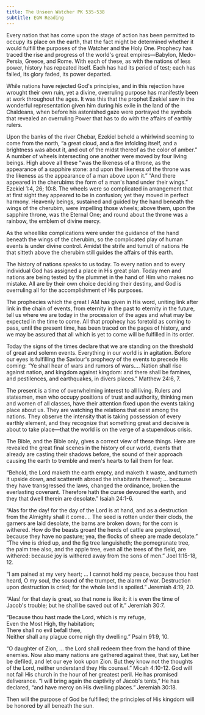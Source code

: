 ```yaml
---
title: The Unseen Watcher PK 535-538
subtitle: EGW Reading
---
```


Every nation that has come upon the stage of action has been permitted to occupy its place on the earth, that the fact might be determined whether it would fulfill the purposes of the Watcher and the Holy One. Prophecy has traced the rise and progress of the world's great empires—Babylon, Medo-Persia, Greece, and Rome. With each of these, as with the nations of less power, history has repeated itself. Each has had its period of test; each has failed, its glory faded, its power departed.

While nations have rejected God's principles, and in this rejection have wrought their own ruin, yet a divine, overruling purpose has manifestly been at work throughout the ages. It was this that the prophet Ezekiel saw in the wonderful representation given him during his exile in the land of the Chaldeans, when before his astonished gaze were portrayed the symbols that revealed an overruling Power that has to do with the affairs of earthly rulers.

Upon the banks of the river Chebar, Ezekiel beheld a whirlwind seeming to come from the north, “a great cloud, and a fire infolding itself, and a brightness was about it, and out of the midst thereof as the color of amber.” A number of wheels intersecting one another were moved by four living beings. High above all these “was the likeness of a throne, as the appearance of a sapphire stone: and upon the likeness of the throne was the likeness as the appearance of a man above upon it.” “And there appeared in the cherubims the form of a man's hand under their wings.” Ezekiel 1:4, 26; 10:8. The wheels were so complicated in arrangement that at first sight they appeared to be in confusion; yet they moved in perfect harmony. Heavenly beings, sustained and guided by the hand beneath the wings of the cherubim, were impelling those wheels; above them, upon the sapphire throne, was the Eternal One; and round about the throne was a rainbow, the emblem of divine mercy.

As the wheellike complications were under the guidance of the hand beneath the wings of the cherubim, so the complicated play of human events is under divine control. Amidst the strife and tumult of nations He that sitteth above the cherubim still guides the affairs of this earth.

The history of nations speaks to us today. To every nation and to every individual God has assigned a place in His great plan. Today men and nations are being tested by the plummet in the hand of Him who makes no mistake. All are by their own choice deciding their destiny, and God is overruling all for the accomplishment of His purposes.

The prophecies which the great I AM has given in His word, uniting link after link in the chain of events, from eternity in the past to eternity in the future, tell us where we are today in the procession of the ages and what may be expected in the time to come. All that prophecy has foretold as coming to pass, until the present time, has been traced on the pages of history, and we may be assured that all which is yet to come will be fulfilled in its order.

Today the signs of the times declare that we are standing on the threshold of great and solemn events. Everything in our world is in agitation. Before our eyes is fulfilling the Saviour's prophecy of the events to precede His coming: “Ye shall hear of wars and rumors of wars.... Nation shall rise against nation, and kingdom against kingdom: and there shall be famines, and pestilences, and earthquakes, in divers places.” Matthew 24:6, 7.

The present is a time of overwhelming interest to all living. Rulers and statesmen, men who occupy positions of trust and authority, thinking men and women of all classes, have their attention fixed upon the events taking place about us. They are watching the relations that exist among the nations. They observe the intensity that is taking possession of every earthly element, and they recognize that something great and decisive is about to take place—that the world is on the verge of a stupendous crisis.

The Bible, and the Bible only, gives a correct view of these things. Here are revealed the great final scenes in the history of our world, events that already are casting their shadows before, the sound of their approach causing the earth to tremble and men's hearts to fail them for fear.

“Behold, the Lord maketh the earth empty, and maketh it waste, and turneth it upside down, and scattereth abroad the inhabitants thereof; ... because they have transgressed the laws, changed the ordinance, broken the everlasting covenant. Therefore hath the curse devoured the earth, and they that dwell therein are desolate.” Isaiah 24:1-6.

“Alas for the day! for the day of the Lord is at hand, and as a destruction from the Almighty shall it come.... The seed is rotten under their clods, the garners are laid desolate, the barns are broken down; for the corn is withered. How do the beasts groan! the herds of cattle are perplexed, because they have no pasture; yea, the flocks of sheep are made desolate.” “The vine is dried up, and the fig tree languisheth; the pomegranate tree, the palm tree also, and the apple tree, even all the trees of the field, are withered: because joy is withered away from the sons of men.” Joel 1:15-18, 12.

“I am pained at my very heart; ... I cannot hold my peace, because thou hast heard, O my soul, the sound of the trumpet, the alarm of war. Destruction upon destruction is cried; for the whole land is spoiled.” Jeremiah 4:19, 20.

“Alas! for that day is great, so that none is like it: it is even the time of Jacob's trouble; but he shall be saved out of it.” Jeremiah 30:7.

“Because thou hast made the Lord, which is my refuge,\
Even the Most High, thy habitation;\
There shall no evil befall thee,\
Neither shall any plague come nigh thy dwelling.” Psalm 91:9, 10.

“O daughter of Zion, ... the Lord shall redeem thee from the hand of thine enemies. Now also many nations are gathered against thee, that say, Let her be defiled, and let our eye look upon Zion. But they know not the thoughts of the Lord, neither understand they His counsel.” Micah 4:10-12. God will not fail His church in the hour of her greatest peril. He has promised deliverance. “I will bring again the captivity of Jacob's tents,” He has declared, “and have mercy on His dwelling places.” Jeremiah 30:18.

Then will the purpose of God be fulfilled; the principles of His kingdom will be honored by all beneath the sun.